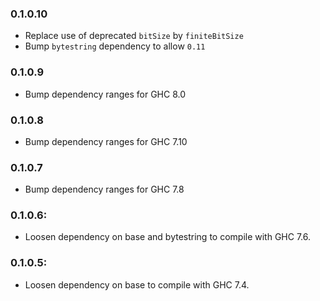 ### 0.1.0.10

  - Replace use of deprecated `bitSize` by `finiteBitSize`
  - Bump `bytestring` dependency to allow `0.11`

### 0.1.0.9

  - Bump dependency ranges for GHC 8.0

### 0.1.0.8

  - Bump dependency ranges for GHC 7.10

### 0.1.0.7

  - Bump dependency ranges for GHC 7.8

### 0.1.0.6:

  - Loosen dependency on base and bytestring to compile with GHC 7.6.

### 0.1.0.5:

  - Loosen dependency on base to compile with GHC 7.4.
